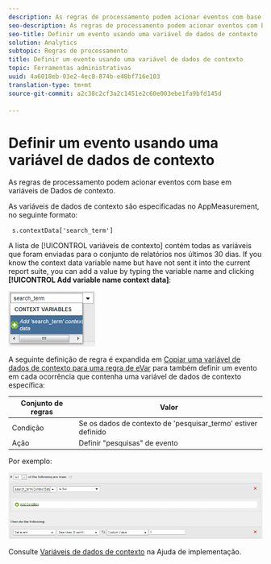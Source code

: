 ```yaml
---
description: As regras de processamento podem acionar eventos com base em variáveis de Dados de contexto.
seo-description: As regras de processamento podem acionar eventos com base em variáveis de Dados de contexto.
seo-title: Definir um evento usando uma variável de dados de contexto
solution: Analytics
subtopic: Regras de processamento
title: Definir um evento usando uma variável de dados de contexto
topic: Ferramentas administrativas
uuid: 4a6018eb-03e2-4ec8-874b-e48bf716e103
translation-type: tm+mt
source-git-commit: a2c38c2cf3a2c1451e2c60e003ebe1fa9bfd145d

---
```



# Definir um evento usando uma variável de dados de contexto

As regras de processamento podem acionar eventos com base em variáveis de Dados de contexto.

As variáveis de dados de contexto são especificadas no AppMeasurement, no seguinte formato:

```
 s.contextData['search_term']
```

A lista de [!UICONTROL variáveis de contexto] contém todas as variáveis que foram enviadas para o conjunto de relatórios nos últimos 30 dias. If you know the context data variable name but have not sent it into the current report suite, you can add a value by typing the variable name and clicking **[!UICONTROL Add variable name context data]**:

![](assets/add-context-variable.png)

A seguinte definição de regra é expandida em [Copiar uma variável de dados de contexto para uma regra de eVar](/help/admin/admin/c-processing-rules/processing-rules-examples/processing-rules-copy-context-data.md) para também definir um evento em cada ocorrência que contenha uma variável de dados de contexto específica:

| Conjunto de regras | Valor |
|---|---|
| Condição | Se os dados de contexto de 'pesquisar_termo' estiver definido |
| Ação | Definir "pesquisas" de evento |

Por exemplo:

![](assets/processing_rule_set_event.png)

Consulte [Variáveis de dados de contexto](https://marketing.adobe.com/resources/help/en_US/sc/implement/context_data_variables.html) na Ajuda de implementação.
